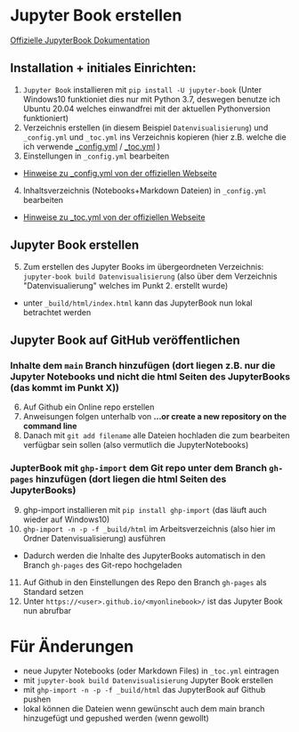 # Jupyter Book erstellen

[Offizielle JupyterBook Dokumentation](https://jupyterbook.org/intro.html)

## Installation + initiales Einrichten:
1. `Jupyter Book` installieren mit `pip install -U jupyter-book` (Unter Windows10 funktioniet dies nur mit Python 3.7, deswegen benutze ich Ubuntu 20.04 welches einwandfrei mit der aktuellen Pythonversion funktioniert)
2. Verzeichnis erstellen (in diesem Beispiel `Datenvisualisierung`) und `_config.yml` und `_toc.yml` ins Verzeichnis kopieren (hier z.B. welche die ich verwende [_config.yml](_config.yml) / [_toc.yml](_toc.yml) )
3. Einstellungen in `_config.yml` bearbeiten
- [Hinweise zu _config.yml von der offiziellen Webseite](https://jupyterbook.org/customize/config.html)
4. Inhaltsverzeichnis (Notebooks+Markdown Dateien) in `_config.yml` bearbeiten
- [Hinweise zu _toc.yml von der offiziellen Webseite](https://jupyterbook.org/customize/toc.html)

## Jupyter Book erstellen
5. Zum erstellen des Jupyter Books im übergeordneten Verzeichnis: `jupyter-book build Datenvisualisierung` (also über dem Verzeichnis "Datenvisualierung" welches im Punkt 2. erstellt wurde)
- unter `_build/html/index.html` kann das JupyterBook nun lokal betrachtet werden

## Jupyter Book auf GitHub veröffentlichen

### Inhalte dem `main` Branch hinzufügen (dort liegen z.B. nur die Jupyter Notebooks und nicht die html Seiten des JupyterBooks (das kommt im Punkt X))
6. Auf Github ein Online repo erstellen
7. Anweisungen folgen unterhalb von **…or create a new repository on the command line**
8. Danach mit `git add filename` alle Dateien hochladen die zum bearbeiten verfügbar sein sollen (also vermutlich die JupyterNotebooks)

### JupterBook mit `ghp-import` dem Git repo unter dem Branch  `gh-pages`  hinzufügen (dort liegen die html Seiten des JupyterBooks)
9. ghp-import installieren mit `pip install ghp-import` (das läuft auch wieder auf Windows10)
10. `ghp-import -n -p -f _build/html` im Arbeitsverzeichnis (also hier im Ordner Datenvisualisierung) ausführen
- Dadurch werden die Inhalte des JupyterBooks automatisch in den Branch `gh-pages` des Git-repo hochgeladen
11. Auf Github in den Einstellungen des Repo den Branch `gh-pages` als Standard setzen
12. Unter `https://<user>.github.io/<myonlinebook>/` ist das Jupyter Book nun abrufbar
    
# Für Änderungen
- neue Jupyter Notebooks (oder Markdown Files) in `_toc.yml` eintragen
- mit `jupyter-book build Datenvisualisierung` Jupyter Book erstellen
- mit `ghp-import -n -p -f _build/html` das JupyterBook auf Github pushen
- lokal können die Dateien wenn gewünscht auch dem main branch hinzugefügt und gepushed werden (wenn gewollt)